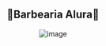 <div align="center">
<h2>💈Barbearia Alura💈</h2>


![image](https://github.com/luanaxcardoso/Barbearia/assets/112970416/706adffd-a157-4f0a-b2cf-edf71cc6607d)
